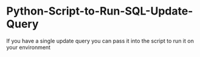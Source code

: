 # Python-Script-to-Run-SQL-Update-Query
If you have a single update query you can pass it into the script to run it on your environment
